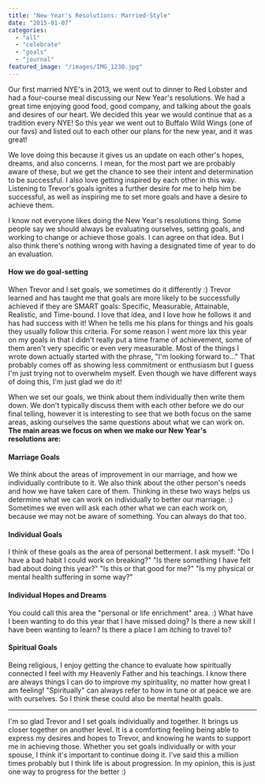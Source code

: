 ```yaml
---
title: "New Year's Resolutions: Married-Style"
date: "2015-01-07"
categories: 
  - "all"
  - "celebrate"
  - "goals"
  - "journal"
featured_image: "/images/IMG_1230.jpg"
---
```


Our first married NYE's in 2013, we went out to dinner to Red Lobster and had a four-course meal discussing our New Year's resolutions. We had a great time enjoying good food, good company, and talking about the goals and desires of our heart. We decided this year we would continue that as a tradition every NYE! So this year we went out to Buffalo Wild Wings (one of our favs) and listed out to each other our plans for the new year, and it was great!

We love doing this because it gives us an update on each other's hopes, dreams, and also concerns. I mean, for the most part we are probably aware of these, but we get the chance to see their intent and determination to be successful. I also love getting inspired by each other in this way. Listening to Trevor's goals ignites a further desire for me to help him be successful, as well as inspiring me to set more goals and have a desire to achieve them.

I know not everyone likes doing the New Year's resolutions thing. Some people say we should always be evaluating ourselves, setting goals, and working to change or achieve those goals. I can agree on that idea. But I also think there's nothing wrong with having a designated time of year to do an evaluation.

#### How we do goal-setting

When Trevor and I set goals, we sometimes do it differently :) Trevor learned and has taught me that goals are more likely to be successfully achieved if they are SMART goals: Specific, Measurable, Attainable, Realistic, and Time-bound. I love that idea, and I love how he follows it and has had success with it! When he tells me his plans for things and his goals they usually follow this criteria. For some reason I went more lax this year on my goals in that I didn't really put a time frame of achievement, some of them aren't very specific or even very measurable. Most of the things I wrote down actually started with the phrase, "I'm looking forward to..." That probably comes off as showing less commitment or enthusiasm but I guess I'm just trying not to overwhelm myself. Even though we have different ways of doing this, I'm just glad we do it!

When we set our goals, we think about them individually then write them down. We don't typically discuss them with each other before we do our final telling, however it is interesting to see that we both focus on the same areas, asking ourselves the same questions about what we can work on. **The main areas we focus on when we make our New Year's resolutions are:**

#### Marriage Goals

We think about the areas of improvement in our marriage, and how we individually contribute to it. We also think about the other person's needs and how we have taken care of them. Thinking in these two ways helps us determine what we can work on individually to better our marriage. :) Sometimes we even will ask each other what we can each work on, because we may not be aware of something. You can always do that too.

#### Individual Goals

I think of these goals as the area of personal betterment. I ask myself: "Do I have a bad habit I could work on breaking?" "Is there something I have felt bad about doing this year?" "Is this or that good for me?" "Is my physical or mental health suffering in some way?"

#### Individual Hopes and Dreams

You could call this area the "personal or life enrichment" area. :) What have I been wanting to do this year that I have missed doing? Is there a new skill I have been wanting to learn? Is there a place I am itching to travel to?

#### Spiritual Goals

Being religious, I enjoy getting the chance to evaluate how spiritually connected I feel with my Heavenly Father and his teachings. I know there are always things I can do to improve my spirituality, no matter how great I am feeling! "Spiritually" can always refer to how in tune or at peace we are with ourselves. So I think these could also be mental health goals.

* * *

I'm so glad Trevor and I set goals individually and together. It brings us closer together on another level. It is a comforting feeling being able to express my desires and hopes to Trevor, and knowing he wants to support me in achieving those. Whether you set goals individually or with your spouse, I think it's important to continue doing it. I've said this a million times probably but I think life is about progression. In my opinion, this is just one way to progress for the better :)
